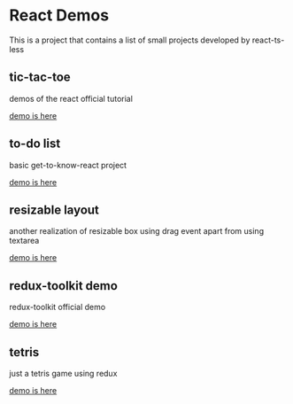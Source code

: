 # React Demos

This is a project that contains a list of small projects developed by react-ts-less

## tic-tac-toe

demos of the react official tutorial

[demo is here](https://s-elo.github.io/react-demos/#/tictactoe)

## to-do list

basic get-to-know-react project

[demo is here](https://s-elo.github.io/react-demos/#/todoList)

## resizable layout

another realization of resizable box using drag event apart from using textarea

[demo is here](https://s-elo.github.io/react-demos/#/resizeLayout)

## redux-toolkit demo

redux-toolkit official demo

[demo is here](https://s-elo.github.io/react-demos/#/react-basis/reduxToolkit)

## tetris

just a tetris game using redux

[demo is here](https://s-elo.github.io/react-demos/#/tetris)

